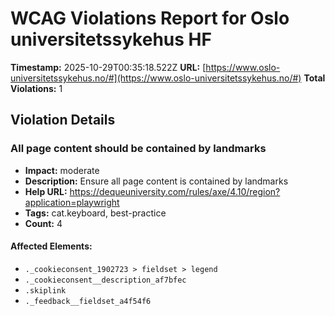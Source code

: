 # WCAG Violations Report for Oslo universitetssykehus HF

**Timestamp:** 2025-10-29T00:35:18.522Z
**URL:** [https://www.oslo-universitetssykehus.no/#](https://www.oslo-universitetssykehus.no/#)
**Total Violations:** 1

## Violation Details

### All page content should be contained by landmarks

- **Impact:** moderate
- **Description:** Ensure all page content is contained by landmarks
- **Help URL:** https://dequeuniversity.com/rules/axe/4.10/region?application=playwright
- **Tags:** cat.keyboard, best-practice
- **Count:** 4

#### Affected Elements:

- `._cookieconsent_1902723 > fieldset > legend`
- `._cookieconsent__description_af7bfec`
- `.skiplink`
- `._feedback__fieldset_a4f54f6`
